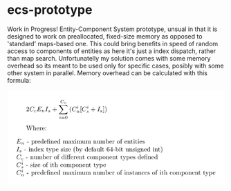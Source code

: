 # ecs-prototype
Work in Progress!
Entity-Component System prototype, unsual in that it is designed to work
on preallocated, fixed-size memory as opposed to 'standard' maps-based one.
This could bring benefits in speed of random access to components of entities
as here it's just a index dispatch, rather than map search.
Unfortunatelly my solution comes with some memory overhead so its meant
to be used only for specific cases, posibly with some other system in parallel.
Memory overhead can be calculated with this formula:

![overhead formula](./overhead.png)
